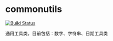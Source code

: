 # commonutils
[![Build Status](https://travis-ci.org/Arronlong/commonutils.svg?branch=master)](https://travis-ci.org/Arronlong/commonutils)

通用工具类，目前包括：数字、字符串、日期工具类
